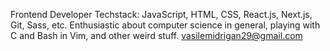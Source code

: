   Frontend Developer
  Techstack: JavaScript, HTML, CSS, React.js, Next.js, Git, Sass, etc. 
  Enthusiastic about computer science in general, playing with C and Bash in Vim, and other weird stuff.
  vasilemidrigan29@gmail.com 
